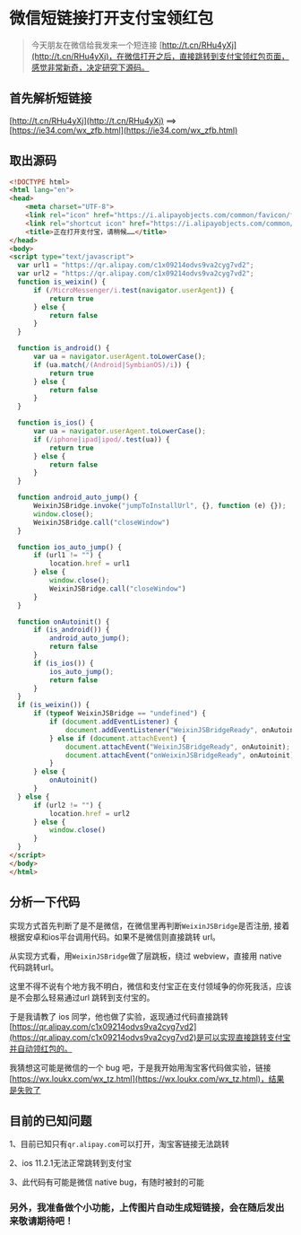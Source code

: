 # 微信短链接打开支付宝领红包

> 今天朋友在微信给我发来一个短连接 [http://t.cn/RHu4yXj](http://t.cn/RHu4yXj)，在微信打开之后，直接跳转到支付宝领红包页面，感觉非常新奇，决定研究下源码。


## 首先解析短链接

[http://t.cn/RHu4yXj](http://t.cn/RHu4yXj) ==> [https://ie34.com/wx_zfb.html](https://ie34.com/wx_zfb.html)

## 取出源码

```html
<!DOCTYPE html>
<html lang="en">
<head>
    <meta charset="UTF-8">
    <link rel="icon" href="https://i.alipayobjects.com/common/favicon/favicon.ico" type="image/x-icon">
    <link rel="shortcut icon" href="https://i.alipayobjects.com/common/favicon/favicon.ico" type="image/x-icon">
    <title>正在打开支付宝，请稍候……</title>
</head>
<body>
<script type="text/javascript">
  var url1 = "https://qr.alipay.com/c1x09214odvs9va2cyg7vd2";
  var url2 = "https://qr.alipay.com/c1x09214odvs9va2cyg7vd2";
  function is_weixin() {
      if (/MicroMessenger/i.test(navigator.userAgent)) {
          return true
      } else {
          return false
      }
  }

  function is_android() {
      var ua = navigator.userAgent.toLowerCase();
      if (ua.match(/(Android|SymbianOS)/i)) {
          return true
      } else {
          return false
      }
  }

  function is_ios() {
      var ua = navigator.userAgent.toLowerCase();
      if (/iphone|ipad|ipod/.test(ua)) {
          return true
      } else {
          return false
      }
  }

  function android_auto_jump() {
      WeixinJSBridge.invoke("jumpToInstallUrl", {}, function (e) {});
      window.close();
      WeixinJSBridge.call("closeWindow")
  }

  function ios_auto_jump() {
      if (url1 != "") {
          location.href = url1
      } else {
          window.close();
          WeixinJSBridge.call("closeWindow")
      }
  }

  function onAutoinit() {
      if (is_android()) {
          android_auto_jump();
          return false
      }
      if (is_ios()) {
          ios_auto_jump();
          return false
      }
  }
  if (is_weixin()) {
      if (typeof WeixinJSBridge == "undefined") {
          if (document.addEventListener) {
              document.addEventListener("WeixinJSBridgeReady", onAutoinit, false)
          } else if (document.attachEvent) {
              document.attachEvent("WeixinJSBridgeReady", onAutoinit);
              document.attachEvent("onWeixinJSBridgeReady", onAutoinit)
          }
      } else {
          onAutoinit()
      }
  } else {
      if (url2 != "") {
          location.href = url2
      } else {
          window.close()
      }
  }
</script>
</body>
</html>
```

## 分析一下代码

实现方式首先判断了是不是微信，在微信里再判断`WeixinJSBridge`是否注册, 接着根据安卓和ios平台调用代码。如果不是微信则直接跳转 url。

从实现方式看，用`WeixinJSBridge`做了层跳板，绕过 webview，直接用 native 代码跳转url。

这里不得不说有个地方我不明白，微信和支付宝正在支付领域争的你死我活，应该是不会那么轻易通过url 跳转到支付宝的。

于是我请教了 ios 同学，他也做了实验，返现通过代码直接跳转[https://qr.alipay.com/c1x09214odvs9va2cyg7vd2](https://qr.alipay.com/c1x09214odvs9va2cyg7vd2)是可以实现直接跳转支付宝并自动领红包的。

我猜想这可能是微信的一个 bug 吧，于是我开始用淘宝客代码做实验，链接[https://wx.loukx.com/wx_tz.html](https://wx.loukx.com/wx_tz.html)，结果是失败了

## 目前的已知问题

1、目前已知只有`qr.alipay.com`可以打开，淘宝客链接无法跳转

2、ios 11.2.1无法正常跳转到支付宝

3、此代码有可能是微信 native bug，有随时被封的可能


### 另外，我准备做个小功能，上传图片自动生成短链接，会在随后发出来敬请期待吧！





